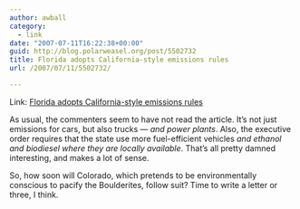 ```yaml
---
author: awball
category:
  - link
date: "2007-07-11T16:22:38+00:00"
guid: http://blog.polarweasel.org/post/5502732
title: Florida adopts California-style emissions rules
url: /2007/07/11/5502732/

---
```

Link: [Florida adopts California-style emissions rules](http://www.miamiherald.com/458/story/166659.html)

As usual, the commenters seem to have not read the article. It’s not just emissions for cars, but also trucks &mdash; _and power plants_. Also, the executive order requires that the state use more fuel-efficient vehicles _and ethanol and biodiesel where they are locally available_. That’s all pretty damned interesting, and makes a lot of sense.

So, how soon will Colorado, which pretends to be environmentally conscious to pacify the Boulderites, follow suit? Time to write a letter or three, I think.
